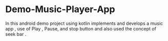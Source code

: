 # Demo-Music-Player-App
In this android demo project using kotlin implements and develops a music app , use of Play , Pause, and stop button and also used the concept of seek bar .
